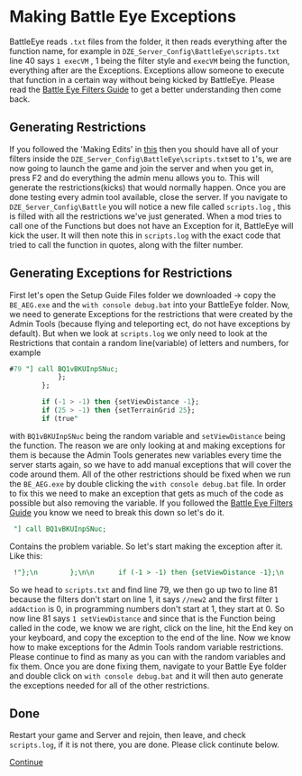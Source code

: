 # Making Battle Eye Exceptions
BattleEye reads `.txt` files from the folder, it then reads everything after the function name, for example in `DZE_Server_Config\BattleEye\scripts.txt` line 40 says `1 execVM` , 1 being the filter style and `execVM` being the function, everything after are the Exceptions. Exceptions allow someone to execute that function in a certain way without being kicked by BattleEye. Please read the [Battle Eye Filters Guide](https://github.com/AsYetUntitled/Framework/wiki/BattlEye-Filters) to get a better understanding then come back.

## Generating Restrictions
If you followed the 'Making Edits' in [this](../writeup/EditingTheServer.md) then you should have all of your filters inside the `DZE_Server_Config\BattleEye\scripts.txt`set to `1`'s, we are now going to launch the game and join the server and when you get in, press F2 and do everything the admin menu allows you to. This will generate the restrictions(kicks) that would normally happen. Once you are done testing every admin tool available, close the server. If you navigate to `DZE_Server_Config\Battle` you will notice a new file called `scripts.log` , this is filled with all the restrictions we've just generated. When a mod tries to call one of the Functions but does not have an Exception for it, BattleEye will kick the user. It will then note this in `scripts.log` with the exact code that tried to call the function in quotes, along with the filter number.

## Generating Exceptions for Restrictions
First let's open the Setup Guide Files folder we downloaded -> copy the `BE_AEG.exe` and the `with console debug.bat` into your BattleEye folder.
Now, we need to generate Exceptions for the restrictions that were created by the Admin Tools (because flying and teleporting ect, do not have exceptions by default). But when we look at `scripts.log` we only need to look at the Restrictions that contain a random line(variable) of letters and numbers, for example 
```sql 
#79 "] call BQ1vBKUInpSNuc;
			};
		};

		if (-1 > -1) then {setViewDistance -1};
		if (25 > -1) then {setTerrainGrid 25};
		if (true"
```
with `BQ1vBKUInpSNuc` being the random variable and `setViewDistance` being the function.
The reason we are only looking at and making exceptions for them is because the Admin Tools generates new variables every time the server starts again, so we have to add manual exceptions that will cover the code around them. All of the other restrictions should be fixed when we run the `BE_AEG.exe` by double clicking the `with console debug.bat` file. In order to fix this we need to make an exception that gets as much of the code as possible but also removing the variable. If you followed the [Battle Eye Filters Guide](https://github.com/AsYetUntitled/Framework/wiki/BattlEye-Filters) you know we need to break this down so let's do it.
``` sql
 "] call BQ1vBKUInpSNuc;
 ```
 Contains the problem variable. So let's start making the exception after it. Like this:
 ``` sql
  !"};\n		};\n\n		if (-1 > -1) then {setViewDistance -1};\n		if (25 > -1) then {setTerrainGrid 25};\n		if (true"
```
So we head to `scripts.txt` and find line 79, we then go up two to line 81 because the filters don't start on line 1, it says `//new2` and the first filter `1 addAction` is 0, in programming numbers don't start at 1, they start at 0. So now line 81 says `1 setViewDistance` and since that is the Function being called in the code, we know we are right, click on the line, hit the End key on your keyboard, and copy the exception to the end of the line. Now we know how to make exceptions for the Admin Tools random variable restrictions. Please continue to find as many as you can with the random variables and fix them. Once you are done fixing them, navigate to your Battle Eye folder and double click on `with console debug.bat` and it will then auto generate the exceptions needed for all of the other restrictions.

## Done
Restart your game and Server and rejoin, then leave, and check `scripts.log`, if it is not there, you are done. Please click continute below.

[Continue](../writeup/README.md)
